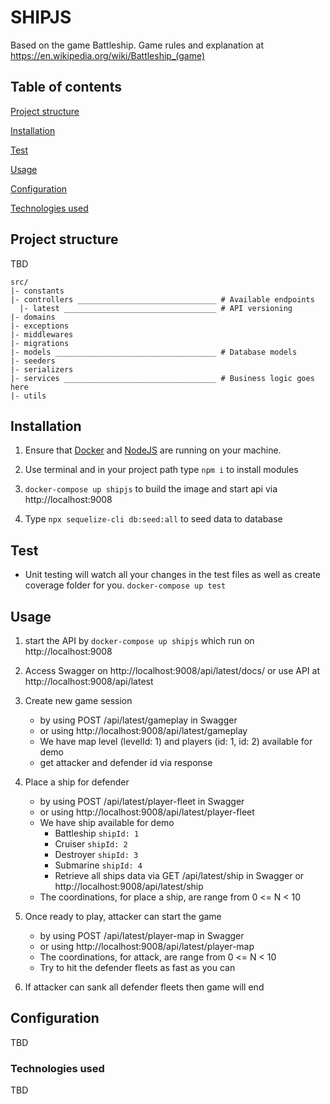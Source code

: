 # SHIPJS
Based on the game Battleship. Game rules and explanation at https://en.wikipedia.org/wiki/Battleship_(game)

## Table of contents
[Project structure](#project-structure)

[Installation](#installation)

[Test](#test)

[Usage](#usage)

[Configuration](#configuration)

[Technologies used](#technologies-used)


## Project structure
TBD
````
src/
|- constants
|- controllers _______________________________ # Available endpoints
  |- latest __________________________________ # API versioning
|- domains
|- exceptions
|- middlewares
|- migrations
|- models ____________________________________ # Database models
|- seeders
|- serializers
|- services __________________________________ # Business logic goes here
|- utils
````

## Installation
1) Ensure that [Docker](https://docs.docker.com/install/) and [NodeJS](https://nodejs.org/en/download/) are running on your machine.

2) Use terminal and in your project path type `npm i` to install modules

3) `docker-compose up shipjs` to build the image and start api via http://localhost:9008

4) Type `npx sequelize-cli db:seed:all` to seed data to database

## Test

* Unit testing will watch all your changes in the test files as well as create coverage folder for you.
`docker-compose up test`

## Usage
1) start the API by `docker-compose up shipjs` which run on http://localhost:9008

2) Access Swagger on http://localhost:9008/api/latest/docs/ or use API at http://localhost:9008/api/latest

3) Create new game session
    * by using POST /api/latest/gameplay in Swagger
    * or using http://localhost:9008/api/latest/gameplay
    * We have map level (levelId: 1) and players (id: 1, id: 2) available for demo
    * get attacker and defender id via response

4) Place a ship for defender
    * by using POST /api/latest/player-fleet in Swagger
    * or using http://localhost:9008/api/latest/player-fleet
    * We have ship available for demo
        * Battleship `shipId: 1`
        * Cruiser `shipId: 2`
        * Destroyer `shipId: 3`
        * Submarine `shipId: 4`
        * Retrieve all ships data via GET /api/latest/ship in Swagger or http://localhost:9008/api/latest/ship
    * The coordinations, for place a ship, are range from 0 <= N < 10

5) Once ready to play, attacker can start the game
    * by using POST /api/latest/player-map in Swagger
    * or using http://localhost:9008/api/latest/player-map
    * The coordinations, for attack, are range from 0 <= N < 10
    * Try to hit the defender fleets as fast as you can

6) If attacker can sank all defender fleets then game will end

## Configuration
TBD

### Technologies used
TBD
